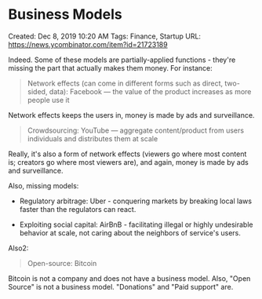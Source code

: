 # Business Models

Created: Dec 8, 2019 10:20 AM
Tags: Finance, Startup
URL: https://news.ycombinator.com/item?id=21723189

Indeed. Some of these models are partially-applied functions - they're missing the part that actually makes them money. For instance:

> Network effects (can come in different forms such as direct, two-sided, data): Facebook — the value of the product increases as more people use it

Network effects keeps the users in, money is made by ads and surveillance.

> Crowdsourcing: YouTube — aggregate content/product from users individuals and distributes them at scale

Really, it's also a form of network effects (viewers go where most content is; creators go where most viewers are), and again, money is made by ads and surveillance.

Also, missing models:

- Regulatory arbitrage: Uber - conquering markets by breaking local laws faster than the regulators can react.

- Exploiting social capital: AirBnB - facilitating illegal or highly undesirable behavior at scale, not caring about the neighbors of service's users.

Also2:

> Open-source: Bitcoin

Bitcoin is not a company and does not have a business model. Also, "Open Source" is not a business model. "Donations" and "Paid support" are.